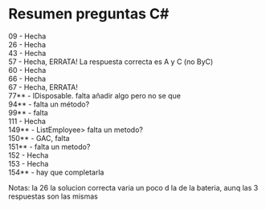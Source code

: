# Resumen preguntas C#

09 - Hecha   
26 - Hecha  
43 - Hecha    
57 - Hecha, ERRATA! La respuesta correcta es A y C (no ByC)    
60 - Hecha       
66 - Hecha        
67 - Hecha, ERRATA!       
77** - IDisposable. falta añadir algo pero no se que   
94** - falta un método?   
99** - falta     
111 - Hecha    
149** - ListEmployee> falta un metodo?      
150** - GAC, falta     
151** - falta un metodo?   
152 - Hecha     
153 - Hecha           
154** - hay que completarla  


Notas:
la 26 la solucion correcta varia un poco d la de la bateria, aunq las 3 respuestas son las mismas